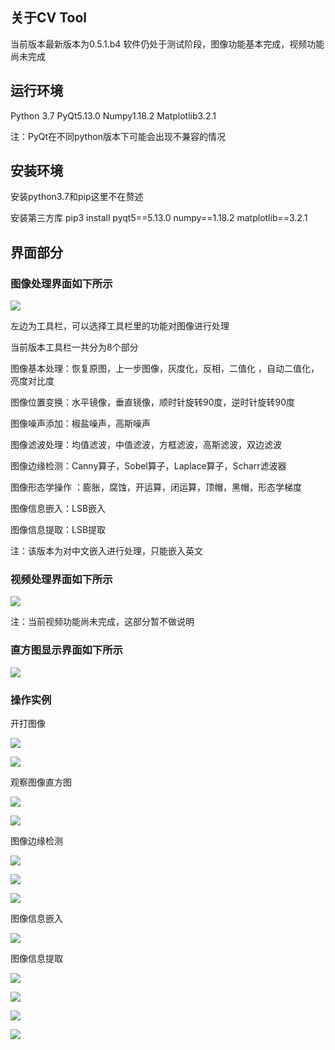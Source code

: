 ## 关于CV Tool
当前版本最新版本为0.5.1.b4
软件仍处于测试阶段，图像功能基本完成，视频功能尚未完成

## 运行环境
Python 3.7
PyQt5.13.0
Numpy1.18.2
Matplotlib3.2.1

注：PyQt在不同python版本下可能会出现不兼容的情况

## 安装环境
安装python3.7和pip这里不在赘述

安装第三方库
pip3 install pyqt5==5.13.0 numpy==1.18.2 matplotlib==3.2.1

## 界面部分
### 图像处理界面如下所示
![](https://cdn.site.taoidle.com/wp-content/uploads/2020/04/wp_editor_md_d9f01e88ed9c304a10405e488c6082a5.jpg)

左边为工具栏，可以选择工具栏里的功能对图像进行处理

当前版本工具栏一共分为8个部分

图像基本处理：恢复原图，上一步图像，灰度化，反相，二值化 ，自动二值化，亮度对比度

图像位置变换：水平镜像，垂直镜像，顺时针旋转90度，逆时针旋转90度

图像噪声添加：椒盐噪声，高斯噪声

图像滤波处理：均值滤波，中值滤波，方框滤波，高斯滤波，双边滤波

图像边缘检测：Canny算子，Sobel算子，Laplace算子，Scharr滤波器

图像形态学操作 ：膨胀，腐蚀，开运算，闭运算，顶帽，黑帽，形态学梯度

图像信息嵌入：LSB嵌入

图像信息提取：LSB提取

注：该版本为对中文嵌入进行处理，只能嵌入英文

### 视频处理界面如下所示

![](https://cdn.site.taoidle.com/wp-content/uploads/2020/04/wp_editor_md_b9c5ac975cc3a4a205735a8de70f3007.jpg)

注：当前视频功能尚未完成，这部分暂不做说明

### 直方图显示界面如下所示
![](https://cdn.site.taoidle.com/wp-content/uploads/2020/04/wp_editor_md_db768a2d1346824f391a225d1963ec17.jpg)

### 操作实例

开打图像

![](https://cdn.site.taoidle.com/wp-content/uploads/2020/04/wp_editor_md_e511343b09cc081918455191d329be43.jpg)

![](https://cdn.site.taoidle.com/wp-content/uploads/2020/04/wp_editor_md_8a64d3c5f7e42c22f145188efe2dd4d0.jpg)

观察图像直方图

![](https://cdn.site.taoidle.com/wp-content/uploads/2020/04/wp_editor_md_4956b5644d05df7dc42b1162af8868db.jpg)

![](https://cdn.site.taoidle.com/wp-content/uploads/2020/04/wp_editor_md_ebfc8d39d885a5a334f7e9f3ce18cec8.jpg)

图像边缘检测

![](https://cdn.site.taoidle.com/wp-content/uploads/2020/04/wp_editor_md_a6573ae844443aaab4ef86004a375d17.jpg)

![](https://cdn.site.taoidle.com/wp-content/uploads/2020/04/wp_editor_md_8b20c24dd48de19270a5f357ee87b98d.jpg)

![](https://cdn.site.taoidle.com/wp-content/uploads/2020/04/wp_editor_md_dfbd626bdfbcc6335077925eff52d090.jpg)

图像信息嵌入

![](https://cdn.site.taoidle.com/wp-content/uploads/2020/04/wp_editor_md_d8c562da0b6ebde95f1d8743a573e18e.jpg)

图像信息提取

![](https://cdn.site.taoidle.com/wp-content/uploads/2020/04/wp_editor_md_7313b0e3c6a563e4dfc43acee6e44bd2.jpg)

![](https://cdn.site.taoidle.com/wp-content/uploads/2020/04/wp_editor_md_cab210e0c8713d42f348dbc0d16548db.jpg)

![](https://cdn.site.taoidle.com/wp-content/uploads/2020/04/wp_editor_md_9ffff702eea373601860ff1c8884f309.jpg)

![](https://cdn.site.taoidle.com/wp-content/uploads/2020/04/wp_editor_md_84a023c42a22b7523a734d5733710baf.jpg)
